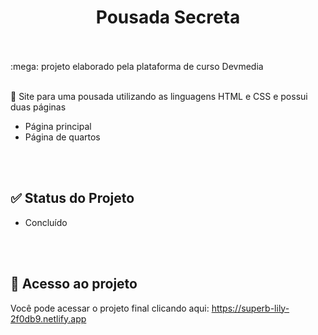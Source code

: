 <h1 align="center">
    <a>  Pousada Secreta</a>
</h1><br><br>
 :mega: projeto elaborado pela plataforma de curso Devmedia <br><br>

🚀 Site para uma pousada utilizando as linguagens HTML e CSS e possui duas páginas
<p align="center">
  
- Página principal
- Página de quartos
  
</p>

<br><br>

## ✅ Status do Projeto

- Concluído

  <br><br>

## :link: Acesso ao projeto

Você pode acessar o projeto final clicando aqui:  https://superb-lily-2f0db9.netlify.app
